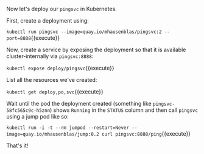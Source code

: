 Now let's deploy our `pingsvc` in Kubernetes.

First, create a deployment using:

`kubectl run pingsvc --image=quay.io/mhausenblas/pingsvc:2 --port=8888`{{execute}}

Now, create a service by exposing the deployment so that it is available cluster-internally via `pingsvc:8888`:

`kubectl expose deploy/pingsvc`{{execute}}

List all the resources we've created:

`kubectl get deploy,po,svc`{{execute}}

Wait until the pod the deployment created (something like `pingsvc-58fc565c9c-h5znn`) shows `Running` in the `STATUS` column and then
call `pingsvc` using a jump pod like so:

`kubectl run -i -t --rm jumpod --restart=Never --image=quay.io/mhausenblas/jump:0.2 curl pingsvc:8888/ping`{{execute}}

That's it!